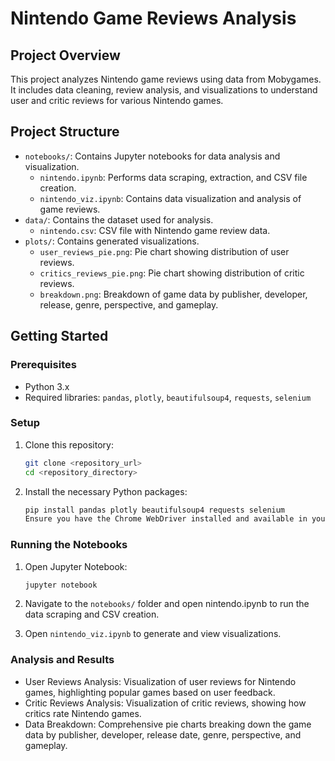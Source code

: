 # Nintendo Game Reviews Analysis

## Project Overview

This project analyzes Nintendo game reviews using data from Mobygames. It includes data cleaning, review analysis, and visualizations to understand user and critic reviews for various Nintendo games.

## Project Structure

- `notebooks/`: Contains Jupyter notebooks for data analysis and visualization.
  - `nintendo.ipynb`: Performs data scraping, extraction, and CSV file creation.
  - `nintendo_viz.ipynb`: Contains data visualization and analysis of game reviews.
- `data/`: Contains the dataset used for analysis.
  - `nintendo.csv`: CSV file with Nintendo game review data.
- `plots/`: Contains generated visualizations.
  - `user_reviews_pie.png`: Pie chart showing distribution of user reviews.
  - `critics_reviews_pie.png`: Pie chart showing distribution of critic reviews.
  - `breakdown.png`: Breakdown of game data by publisher, developer, release, genre, perspective, and gameplay.

## Getting Started

### Prerequisites

- Python 3.x
- Required libraries: `pandas`, `plotly`, `beautifulsoup4`, `requests`, `selenium`

### Setup

1. Clone this repository:
   ```bash
   git clone <repository_url>
   cd <repository_directory>
2. Install the necessary Python packages:
   ```bash
   pip install pandas plotly beautifulsoup4 requests selenium
   Ensure you have the Chrome WebDriver installed and available in your PATH.

### Running the Notebooks
1. Open Jupyter Notebook:
   ```bash
   jupyter notebook

2. Navigate to the `notebooks/` folder and open nintendo.ipynb to run the data scraping and CSV creation.

3. Open `nintendo_viz.ipynb` to generate and view visualizations.

### Analysis and Results
- User Reviews Analysis: Visualization of user reviews for Nintendo games, highlighting popular games based on user feedback.
- Critic Reviews Analysis: Visualization of critic reviews, showing how critics rate Nintendo games.
- Data Breakdown: Comprehensive pie charts breaking down the game data by publisher, developer, release date, genre, perspective, and gameplay.
